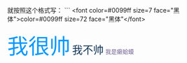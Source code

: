 
就按照这个格式写：
\```
\<font color=#0099ff size=7 face="黑体">color=#0099ff size=72 face="黑体"\</font>

<font color=#0099ff size=7 face="黑体">我很帅</font>
<font color=#123456 size=5 face="黑体">我不帅</font>
<font color=#736392 size=2 face="黑体">我是癞蛤蟆</font>
